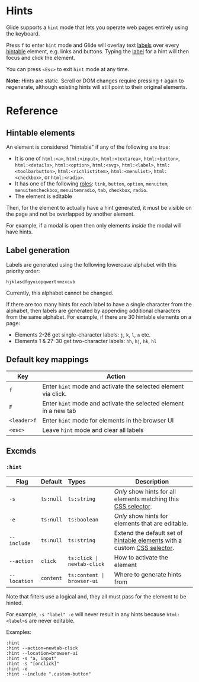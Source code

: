 # Hints

Glide supports a `hint` mode that lets you operate web pages entirely using the keyboard.

Press `f` to enter `hint` mode and Glide will overlay text [labels](#label-generation) over every [hintable](#hintable-elements) element, e.g. links and buttons. Typing the [label](#label-generation) for a hint will then focus and click the element.

You can press `<Esc>` to exit `hint` mode at any time.

**Note:** Hints are static. Scroll or DOM changes require pressing `f` again to regenerate, although existing hints will still point to their original elements.

# Reference

## Hintable elements

An element is considered "hintable" if any of the following are true:

- It is one of `html:<a>`, `html:<input>`, `html:<textarea>`, `html:<button>`, `html:<details>`, `html:<option>`, `html:<svg>`, `html:<label>`, `html:<toolbarbutton>`, `html:<richlistitem>`, `html:<menulist>`, `html:<checkbox>`, or `html:<radio>`.
- It has one of the following [roles](https://developer.mozilla.org/en-US/docs/Web/Accessibility/ARIA/Reference/Roles): `link`, `button`, `option`, `menuitem`, `menuitemcheckbox`, `menuitemradio`, `tab`, `checkbox`, `radio`.
- The element is editable

Then, for the element to actually have a hint generated, it must be visible on the page and not be overlapped by another element.

For example, if a modal is open then only elements _inside_ the modal will have hints.

<!-- TODO: link `editable` to other docs explaining it once they exist -->

## Label generation

Labels are generated using the following lowercase alphabet with this priority order:

```
hjklasdfgyuiopqwertnmzxcvb
```

Currently, this alphabet cannot be changed.

If there are too many hints for each label to have a single character from the alphabet, then labels are generated by appending additional characters from the same alphabet. For example, if there are 30 hintable elements on a page:

- Elements 2-26 get single-character labels: `j`, `k`, `l`, `a` etc.
- Elements 1 & 27-30 get two-character labels: `hh`, `hj`, `hk`, `hl`

## Default key mappings

| Key         | Action                                                           |
| ----------- | ---------------------------------------------------------------- |
| `f`         | Enter `hint` mode and activate the selected element via click.   |
| `F`         | Enter `hint` mode and activate the selected element in a new tab |
| `<leader>f` | Enter `hint` mode for elements in the browser UI                 |
| `<esc>`     | Leave `hint` mode and clear all labels                           |

<!-- TODO: link `<leader>` to other docs explaining the leader key once they exist. -->

## Excmds

### `:hint`

| Flag         | Default   | Types                      | Description                                                                                                                                                     |
| ------------ | --------- | :------------------------- | --------------------------------------------------------------------------------------------------------------------------------------------------------------- |
| `-s`         | `ts:null` | `ts:string`                | *Only* show hints for all elements matching this [CSS selector](https://developer.mozilla.org/en-US/docs/Web/CSS/CSS_selectors).                                |
| `-e`         | `ts:null` | `ts:boolean`               | *Only* show hints for elements that are editable.                                                                                                               |
| `--include`  | `ts:null` | `ts:string`                | Extend the default set of [hintable elements](#hintable-elements) with a custom [CSS selector](https://developer.mozilla.org/en-US/docs/Web/CSS/CSS_selectors). |
| `--action`   | `click`   | `ts:click \| newtab-click` | How to activate the element                                                                                                                                     |
| `--location` | `content` | `ts:content \| browser-ui` | Where to generate hints from                                                                                                                                    |

Note that filters use a logical and, they all must pass for the element to be hinted.

For example, `-s "label" -e` will never result in any hints because `html:<label>`s are never editable.

Examples:

```
:hint
:hint --action=newtab-click
:hint --location=browser-ui
:hint -s "a, input"
:hint -s "[onclick]"
:hint -e
:hint --include ".custom-button"
```
